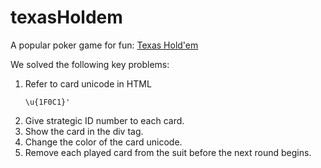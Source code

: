 # texasHoldem
A popular poker game for fun: [Texas Hold'em](https://kietpawpan.github.io/texasHoldem/)

We solved the following key problems:
1. Refer to card unicode in HTML
   ```
   \u{1F0C1}'
   ```
3. Give strategic ID number to each card. 
4. Show the card in the div tag.
5. Change the color of the card unicode.
6. Remove each played card from the suit before the next round begins.
